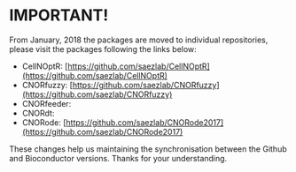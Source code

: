 # IMPORTANT!

From January, 2018 the packages are moved to individual repositories, please visit the packages following the links below:

* CellNOptR: [https://github.com/saezlab/CellNOptR](https://github.com/saezlab/CellNOptR)
* CNORfuzzy: [https://github.com/saezlab/CNORfuzzy](https://github.com/saezlab/CNORfuzzy)
* CNORfeeder:
* CNORdt:
* CNORode: [https://github.com/saezlab/CNORode2017](https://github.com/saezlab/CNORode2017)

These changes help us maintaining the synchronisation between the Github and Bioconductor versions. Thanks for your understanding. 

